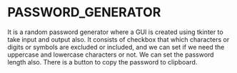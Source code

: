 # PASSWORD_GENERATOR

It is a random password generator where a GUI is created using tkinter to take input and output also. It consists of checkbox that which characters or digits or symbols are excluded or included, and we can set if we need the uppercase and lowercase characters or not. We can set the password length also. There is a button to copy the password to clipboard.
